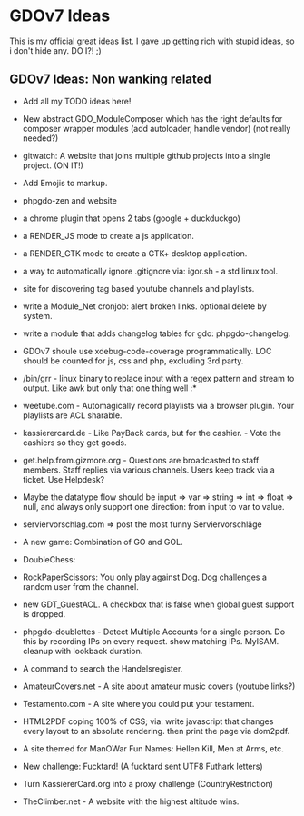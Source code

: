 # GDOv7 Ideas

This is my official great ideas list. I gave up getting rich with stupid ideas, so i don't hide any. DO I?! ;)


## GDOv7 Ideas: Non wanking related

 - Add all my TODO ideas here!
 
 - New abstract GDO_ModuleComposer which has the right defaults for composer wrapper modules (add autoloader, handle vendor) (not really needed?)
 
 - gitwatch: A website that joins multiple github projects into a single project. (ON IT!)

 - Add Emojis to markup.

 - phpgdo-zen and website

 - a chrome plugin that opens 2 tabs (google + duckduckgo)
  
 - a RENDER_JS mode to create a js application.
  
 - a RENDER_GTK mode to create a GTK+ desktop application.
  
 - a way to automatically ignore .gitignore via: igor.sh - a std linux tool.
  
 - site for discovering tag based youtube channels and playlists.
  
 - write a Module_Net cronjob: alert broken links. optional delete by system.
  
 - write a module that adds changelog tables for gdo: phpgdo-changelog.
  
 - GDOv7 shoule use xdebug-code-coverage programmatically. LOC should be counted for js, css and php, excluding 3rd party.

 - /bin/grr - linux binary to replace input with a regex pattern and stream to output. Like awk but only that one thing well :*
 
 - weetube.com - Automagically record playlists via a browser plugin.
Your playlists are ACL sharable.

 - kassierercard.de - Like PayBack cards, but for the cashier. - Vote the cashiers so they get goods.
 
 - get.help.from.gizmore.org - Questions are broadcasted to staff members. Staff replies via various channels. Users keep track via a ticket. Use Helpdesk?
 
 - Maybe the datatype flow should be input => var => string => int => float => null, and always only support one direction: from input to var to value.

 - serviervorschlag.com => post the most funny Serviervorschläge
  
 - A new game: Combination of GO and GOL.
 
 - DoubleChess:
 
 - RockPaperScissors: You only play against Dog. Dog challenges a random user from the channel.
 
 - new GDT_GuestACL. A checkbox that is false when global guest support is dropped.
 
 - phpgdo-doublettes - Detect Multiple Accounts for a single person. Do this by recording IPs on every request. show matching IPs. MyISAM. cleanup with lookback duration.
 
 - A command to search the Handelsregister.
 
 - AmateurCovers.net - A site about amateur music covers (youtube links?)
 
 - Testamento.com - A site where you could put your testament.
 
 - HTML2PDF coping 100% of CSS; via: write javascript that changes every layout to an absolute rendering. then print the page via dom2pdf.

 - A site themed for ManOWar Fun Names: Hellen Kill, Men at Arms, etc.
 
 - New challenge: Fucktard! (A fucktard sent UTF8 Futhark letters)
 
 - Turn KassiererCard.org into a proxy challenge (CountryRestriction)
 
 - TheClimber.net - A website with the highest altitude wins.
